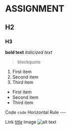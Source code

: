 # ASSIGNMENT

## H2
### H3

**bold text**
*italicized text*

> blockquote

1. First item
2. Second item
3. Third item

- First item
- Second item
- Third item

Code	`code`
Horizontal Rule	---

Link	[title](https://www.example.com)
Image	![alt text](https://th.bing.com/th/id/OIP._ohpcjTZPLgQzl97b0fhhAHaFO?pid=ImgDet&rs=1)
	
